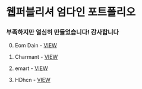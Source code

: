 # 웹퍼블리셔 엄다인 포트폴리오
### 부족하지만 열심히 만들었습니다! 감사합니다

00. Eom Dain - [VIEW](http://umda.dothome.co.kr/dain/html/main.html)

01. Charmant - [VIEW](http://umda.dothome.co.kr/Charmant/html/index.html)

02. emart - [VIEW](http://umda.dothome.co.kr/emart/html/index.html)

03. HDhcn - [VIEW](http://umda.dothome.co.kr/HDhcn/html/index.html)

